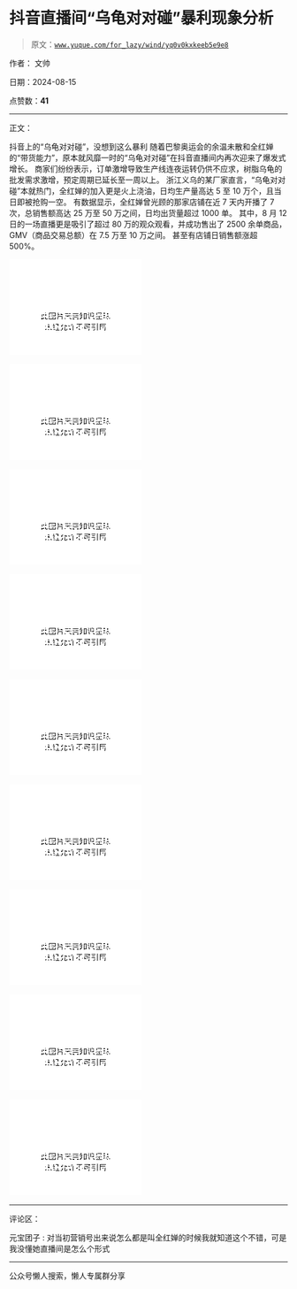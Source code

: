 # 抖音直播间“乌龟对对碰”暴利现象分析

> 原文：[`www.yuque.com/for_lazy/wind/yq0v0kxkeeb5e9e8`](https://www.yuque.com/for_lazy/wind/yq0v0kxkeeb5e9e8)

作者： 文帅

日期：2024-08-15

点赞数：**41**

* * *

正文：

抖音上的“乌龟对对碰”，没想到这么暴利 随着巴黎奥运会的余温未散和全红婵的“带货能力”，原本就风靡一时的“乌龟对对碰”在抖音直播间内再次迎来了爆发式增长。
商家们纷纷表示，订单激增导致生产线连夜运转仍供不应求，树脂乌龟的批发需求激增，预定周期已延长至一周以上。
浙江义乌的某厂家直言，“乌龟对对碰”本就热门，全红婵的加入更是火上浇油，日均生产量高达 5 至 10 万个，且当日即被抢购一空。
有数据显示，全红婵曾光顾的那家店铺在近 7 天内开播了 7 次，总销售额高达 25 万至 50 万之间，日均出货量超过 1000 单。
其中，8 月 12 日的一场直播更是吸引了超过 80 万的观众观看，并成功售出了 2500 余单商品，GMV（商品交易总额）在 7.5 万至 10 万之间。
甚至有店铺日销售额涨超 500%。

![](img/40b98c66b57a9d8d5b9ce6ad5915998b.png "None")

![](img/f3dc54ef79e41aec947f6b84077e0719.png "None")

![](img/d16fe105a3e9fb7a13a45cdcbdb3f0d0.png "None")

![](img/5a98426f4ab5947793c6ea6ef74df399.png "None")

![](img/a052fc21c87a11f34ae698a2f1d5f8a6.png "None")

![](img/ae91f02f7f892e7a2c833d7073f1ab4c.png "None")

![](img/1796f97720e66a10d4c314d22ec97c01.png "None")

![](img/72ed6da2f518fc5580c25edf592b37e2.png "None")

![](img/dd3d720756da0b5353e27e8ae32961b0.png "None")

* * *

评论区：

元宝团子 : 对当初营销号出来说怎么都是叫全红婵的时候我就知道这个不错，可是我没懂她直播间是怎么个形式

* * *

公众号懒人搜索，懒人专属群分享